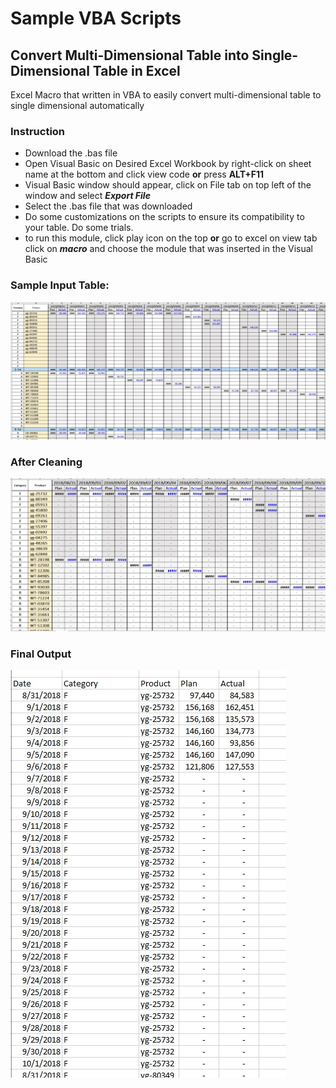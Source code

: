 # Sample VBA Scripts

## Convert Multi-Dimensional Table into Single-Dimensional Table in Excel

Excel Macro that written in VBA to easily convert multi-dimensional table to single dimensional automatically

### Instruction
- Download the .bas file
- Open Visual Basic on Desired Excel Workbook by right-click on sheet name at the bottom and click view code **or** press **ALT+F11**
- Visual Basic window should appear, click on File tab on top left of the window and select ***Export File***
- Select the .bas file that was downloaded
- Do some customizations on the scripts to ensure its compatibility to your table. Do some trials.
- to run this module, click play icon on the top **or** go to excel on view tab click on ***macro*** and choose the module that was inserted in the Visual Basic  


### Sample Input Table:

![Example input Table](/Image/TableBefore.jpg)

### After Cleaning
![Example input Table](/Image/Table2.jpg)

### Final Output
![Example input Table](/Image/TableOutput.jpg)
